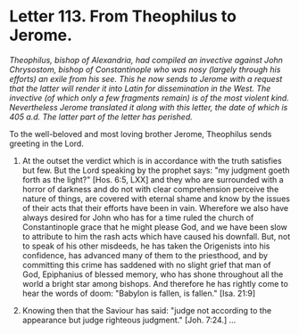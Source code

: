 <h1>Letter 113. From Theophilus to Jerome.</h1>

<p><i>Theophilus, bishop of Alexandria, had compiled an invective against John Chrysostom, bishop of Constantinople who was nosy (largely through his efforts) an exile from his see. This he now sends to Jerome with a request that the latter will render it into Latin for dissemination in the West. The invective (of which only a few fragments remain) is of the most violent kind. Nevertheless Jerome translated it along with this letter, the date of which is 405 a.d. The latter part of the letter has perished.</i></p>

To the well-beloved and most loving brother Jerome, Theophilus sends greeting in the Lord.

1. At the outset the verdict which is in accordance with the truth satisfies but few. But the Lord speaking by the prophet says: "my judgment goeth forth as the light?" [Hos. 6:5, LXX] and they who are surrounded with a horror of darkness and do not with clear comprehension perceive the nature of things, are covered with eternal shame and know by the issues of their acts that their efforts have been in vain. Wherefore we also have always desired for John who has for a time ruled the church of Constantinople grace that he might please God, and we have been slow to attribute to him the rash acts which have caused his downfall. But, not to speak of his other misdeeds, he has taken the Origenists into his confidence, has advanced many of them to the priesthood, and by committing this crime has saddened with no slight grief that man of God, Epiphanius of blessed memory, who has shone throughout all the world a bright star among bishops. And therefore he has rightly come to hear the words of doom: "Babylon is fallen, is fallen." [Isa. 21:9] 

2. Knowing then that the Saviour has said: "judge not according to the appearance but judge righteous judgment." [Joh. 7:24.] ...